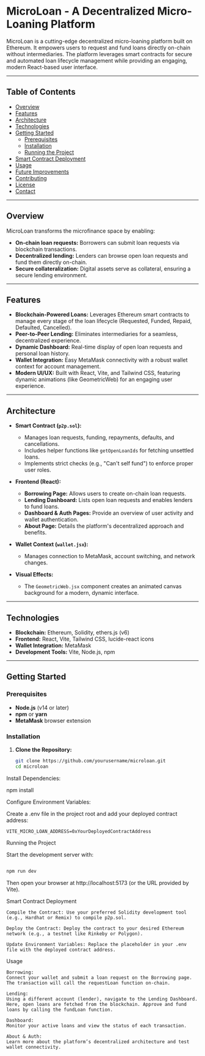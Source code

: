 # MicroLoan - A Decentralized Micro-Loaning Platform

MicroLoan is a cutting-edge decentralized micro-loaning platform built on Ethereum. It empowers users to request and fund loans directly on-chain without intermediaries. The platform leverages smart contracts for secure and automated loan lifecycle management while providing an engaging, modern React-based user interface.

---

## Table of Contents

- [Overview](#overview)
- [Features](#features)
- [Architecture](#architecture)
- [Technologies](#technologies)
- [Getting Started](#getting-started)
  - [Prerequisites](#prerequisites)
  - [Installation](#installation)
  - [Running the Project](#running-the-project)
- [Smart Contract Deployment](#smart-contract-deployment)
- [Usage](#usage)
- [Future Improvements](#future-improvements)
- [Contributing](#contributing)
- [License](#license)
- [Contact](#contact)

---

## Overview

MicroLoan transforms the microfinance space by enabling:
- **On-chain loan requests:** Borrowers can submit loan requests via blockchain transactions.
- **Decentralized lending:** Lenders can browse open loan requests and fund them directly on-chain.
- **Secure collateralization:** Digital assets serve as collateral, ensuring a secure lending environment.

---

## Features

- **Blockchain-Powered Loans:** Leverages Ethereum smart contracts to manage every stage of the loan lifecycle (Requested, Funded, Repaid, Defaulted, Cancelled).
- **Peer-to-Peer Lending:** Eliminates intermediaries for a seamless, decentralized experience.
- **Dynamic Dashboard:** Real-time display of open loan requests and personal loan history.
- **Wallet Integration:** Easy MetaMask connectivity with a robust wallet context for account management.
- **Modern UI/UX:** Built with React, Vite, and Tailwind CSS, featuring dynamic animations (like GeometricWeb) for an engaging user experience.

---

## Architecture

- **Smart Contract (`p2p.sol`):**  
  - Manages loan requests, funding, repayments, defaults, and cancellations.
  - Includes helper functions like `getOpenLoanIds` for fetching unsettled loans.
  - Implements strict checks (e.g., "Can't self fund") to enforce proper user roles.
  
- **Frontend (React):**  
  - **Borrowing Page:** Allows users to create on-chain loan requests.
  - **Lending Dashboard:** Lists open loan requests and enables lenders to fund loans.
  - **Dashboard & Auth Pages:** Provide an overview of user activity and wallet authentication.
  - **About Page:** Details the platform's decentralized approach and benefits.
  
- **Wallet Context (`wallet.jsx`):**  
  - Manages connection to MetaMask, account switching, and network changes.
  
- **Visual Effects:**  
  - The `GeometricWeb.jsx` component creates an animated canvas background for a modern, dynamic interface.

---

## Technologies

- **Blockchain:** Ethereum, Solidity, ethers.js (v6)
- **Frontend:** React, Vite, Tailwind CSS, lucide-react icons
- **Wallet Integration:** MetaMask
- **Development Tools:** Vite, Node.js, npm

---

## Getting Started

### Prerequisites

- **Node.js** (v14 or later)
- **npm** or **yarn**
- **MetaMask** browser extension

### Installation

1. **Clone the Repository:**

   ```bash
   git clone https://github.com/yourusername/microloan.git
   cd microloan
   ```

Install Dependencies:

npm install

Configure Environment Variables:

Create a .env file in the project root and add your deployed contract address:

    VITE_MICRO_LOAN_ADDRESS=0xYourDeployedContractAddress

Running the Project

Start the development server with:
```bash

npm run dev
```
Then open your browser at http://localhost:5173 (or the URL provided by Vite).

Smart Contract Deployment

    Compile the Contract: Use your preferred Solidity development tool (e.g., Hardhat or Remix) to compile p2p.sol.

    Deploy the Contract: Deploy the contract to your desired Ethereum network (e.g., a testnet like Rinkeby or Polygon).

    Update Environment Variables: Replace the placeholder in your .env file with the deployed contract address.

Usage

    Borrowing:
    Connect your wallet and submit a loan request on the Borrowing page. The transaction will call the requestLoan function on-chain.

    Lending:
    Using a different account (lender), navigate to the Lending Dashboard. Here, open loans are fetched from the blockchain. Approve and fund loans by calling the fundLoan function.

    Dashboard:
    Monitor your active loans and view the status of each transaction.

    About & Auth:
    Learn more about the platform’s decentralized architecture and test wallet connectivity.
